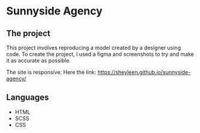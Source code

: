 # Sunnyside Agency

## The project

This project involves reproducing a model created by a designer using code. To create the project, I used a figma and screenshots to try and make it as accurate as possible.

The site is responsive. Here the link: https://sheyleen.github.io/sunnyside-agency/

## Languages

- HTML
- SCSS
- CSS
